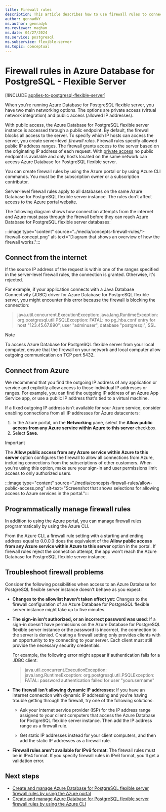 ```yaml
---
title: Firewall rules
description: This article describes how to use firewall rules to connect to Azure Database for PostgreSQL - Flexible Server with the public networking deployment option.
author: gennadNY
ms.author: gennadyk
ms.reviewer: maghan
ms.date: 04/27/2024
ms.service: postgresql
ms.subservice: flexible-server
ms.topic: conceptual
---
```


# Firewall rules in Azure Database for PostgreSQL - Flexible Server

[!INCLUDE [applies-to-postgresql-flexible-server](../includes/applies-to-postgresql-flexible-server.md)]

When you're running Azure Database for PostgreSQL flexible server, you have two main networking options. The options are private access (virtual network integration) and public access (allowed IP addresses). 

With public access, the Azure Database for PostgreSQL flexible server instance is accessed through a public endpoint. By default, the firewall blocks all access to the server. To specify which IP hosts can access the server, you create server-level *firewall rules*. Firewall rules specify allowed public IP address ranges. The firewall grants access to the server based on the originating IP address of each request. With [private access](concepts-networking.md#private-access-vnet-integration) no public endpoint is available and only hosts located on the same network can access Azure Database for PostgreSQL flexible server. 

You can create firewall rules by using the Azure portal or by using Azure CLI commands. You must be the subscription owner or a subscription contributor.

Server-level firewall rules apply to all databases on the same Azure Database for PostgreSQL flexible server instance. The rules don't affect access to the Azure portal website.

The following diagram shows how connection attempts from the internet and Azure must pass through the firewall before they can reach Azure Database for PostgreSQL flexible server databases:

:::image type="content" source="../media/concepts-firewall-rules/1-firewall-concept.png" alt-text="Diagram that shows an overview of how the firewall works.":::

## Connect from the internet
If the source IP address of the request is within one of the ranges specified in the server-level firewall rules, the connection is granted. Otherwise, it's rejected. 

For example, if your application connects with a Java Database Connectivity (JDBC) driver for Azure Database for PostgreSQL flexible server, you might encounter this error because the firewall is blocking the connection:

> java.util.concurrent.ExecutionException: java.lang.RuntimeException:
> org.postgresql.util.PSQLException: FATAL: no pg\_hba.conf entry for host "123.45.67.890", user "adminuser", database "postgresql", SSL

> [!NOTE]
> To access Azure Database for PostgreSQL flexible server from your local computer, ensure that the firewall on your network and local computer allow outgoing communication on TCP port 5432.

## Connect from Azure
We recommend that you find the outgoing IP address of any application or service and explicitly allow access to those individual IP addresses or ranges. For example, you can find the outgoing IP address of an Azure App Service app, or use a public IP address that's tied to a virtual machine. 

If a fixed outgoing IP address isn't available for your Azure service, consider enabling connections from all IP addresses for Azure datacenters:

1. In the Azure portal, on the **Networking** pane, select the **Allow public access from any Azure service within Azure to this server** checkbox. 
1. Select **Save**. 

> [!IMPORTANT]
> The **Allow public access from any Azure service within Azure to this server** option configures the firewall to allow all connections from Azure, including connections from the subscriptions of other customers. When you're using this option, make sure your sign-in and user permissions limit access to only authorized users. 

:::image type="content" source="./media/concepts-firewall-rules/allow-public-access.png" alt-text="Screenshot that shows selections for allowing access to Azure services in the portal.":::

## Programmatically manage firewall rules
In addition to using the Azure portal, you can manage firewall rules programmatically by using the Azure CLI. 

From the Azure CLI, a firewall rule setting with a starting and ending address equal to 0.0.0.0 does the equivalent of the **Allow public access from any Azure service within Azure to this server** option in the portal. If firewall rules reject the connection attempt, the app won't reach the Azure Database for PostgreSQL flexible server instance.

## Troubleshoot firewall problems
Consider the following possibilities when access to an Azure Database for PostgreSQL flexible server instance doesn't behave as you expect:

* **Changes to the allowlist haven't taken effect yet**: Changes to the firewall configuration of an Azure Database for PostgreSQL flexible server instance might take up to five minutes.

* **The sign-in isn't authorized, or an incorrect password was used**: If a sign-in doesn't have permissions on the Azure Database for PostgreSQL flexible server instance or the password is incorrect, the connection to the server is denied. Creating a firewall setting only provides clients with an opportunity to try connecting to your server. Each client must still provide the necessary security credentials.

  For example, the following error might appear if authentication fails for a JDBC client:

  > java.util.concurrent.ExecutionException: java.lang.RuntimeException: org.postgresql.util.PSQLException: FATAL: password authentication failed for user "yourusername"

* **The firewall isn't allowing dynamic IP addresses**: If you have an internet connection with dynamic IP addressing and you're having trouble getting through the firewall, try one of the following solutions:

  * Ask your internet service provider (ISP) for the IP address range assigned to your client computers that access the Azure Database for PostgreSQL flexible server instance. Then add the IP address range as a firewall rule.

  * Get static IP addresses instead for your client computers, and then add the static IP addresses as a firewall rule.

* **Firewall rules aren't available for IPv6 format**: The firewall rules must be in IPv4 format. If you specify firewall rules in IPv6 format, you'll get a validation error.


## Next steps

* [Create and manage Azure Database for PostgreSQL flexible server firewall rules by using the Azure portal](how-to-manage-firewall-portal.md)
* [Create and manage Azure Database for PostgreSQL flexible server firewall rules by using the Azure CLI](how-to-manage-firewall-cli.md)
